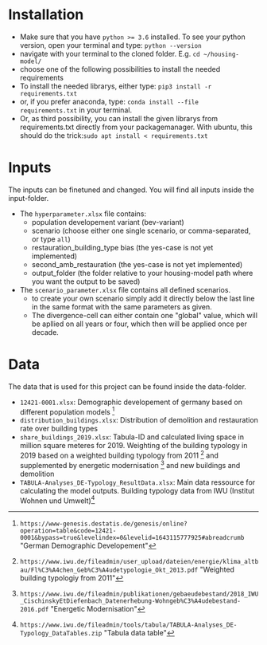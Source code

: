 # Installation
- Make sure that you have `python >= 3.6` installed. To see your python version, open your terminal and type: `python --version`
- navigate with your terminal to the cloned folder. E.g. `cd ~/housing-model/`
- choose one of the following possibilities to install the needed requirements
- To install the needed librarys, either type: `pip3 install -r requirements.txt`
- or, if you prefer anaconda, type: `conda install --file requirements.txt` in your terminal. 
- Or, as third possibility, you can install the given librarys from requirements.txt directly from your packagemanager. With ubuntu, this should do the trick:`sudo apt install < requirements.txt`

# Inputs
The inputs can be finetuned and changed. You will find all inputs inside the input-folder.
- The `hyperparameter.xlsx` file contains: 
    - population developement variant (bev-variant)
    - scenario (choose either one single scenario, or comma-separated, or type `all`)
    - restauration_building_type bias (the yes-case is not yet implemented)
    - second_amb_restauration (the yes-case is not yet implemented)
    - output_folder (the folder relative to your housing-model path where you want the output to be saved)
- The `scenario_parameter.xlsx` file contains all defined scenarios. 
    - to create your own scenario simply add it directly below the last line in the same format with the same parameters as given. 
    - The divergence-cell can either contain one "global" value, which will be apllied on all years or four, which then will be applied once per decade.

# Data
The data that is used for this project can be found inside the data-folder.
- `12421-0001.xlsx`: Demographic developement of germany based on different population models [^1]
- `distribution_buildings.xlsx`: Distribution of demolition and restauration rate over building types
- `share_buildings_2019.xlsx`: Tabula-ID and calculated living space in million square meteres for 2019.  Weighting of the building typology in 2019 based on a weighted building
typology from 2011 [^2] and supplemented by energetic modernisation [^3] and new buildings and demolition
- `TABULA-Analyses_DE-Typology_ResultData.xlsx`: Main data ressource for calculating the model outputs. Building typology data from IWU (Institut Wohnen und Umwelt)[^4]








[^1]: `https://www-genesis.destatis.de/genesis/online?operation=table&code=12421-0001&bypass=true&levelindex=0&levelid=1643115777925#abreadcrumb` "German Demographic Developement"
[^2]: `https://www.iwu.de/fileadmin/user_upload/dateien/energie/klima_altbau/Fl%C3%A4chen_Geb%C3%A4udetypologie_Okt_2013.pdf` "Weighted building typologiy from 2011"
[^3]:`https://www.iwu.de/fileadmin/publikationen/gebaeudebestand/2018_IWU_CischinskyEtDiefenbach_Datenerhebung-Wohngeb%C3%A4udebestand-2016.pdf` "Energetic Modernisation"
[^4]: `https://www.iwu.de/fileadmin/tools/tabula/TABULA-Analyses_DE-Typology_DataTables.zip` "Tabula data table"